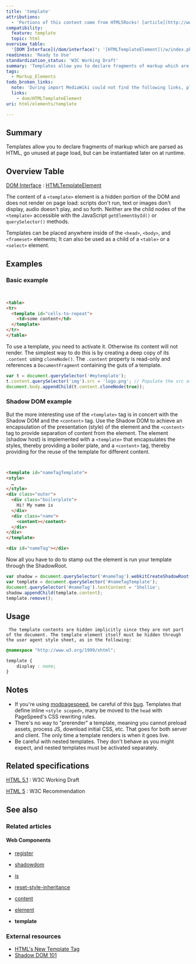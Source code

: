 ```yaml
---
title: 'template'
attributions:
  - 'Portions of this content come from HTML5Rocks! [article](http://www.html5rocks.com/en/tutorials/webcomponents/template/)'
compatibility:
  feature: template
  topic: html
overview_table:
  '[DOM Interface](/dom/interface)': '[HTMLTemplateElement](/w/index.php?title=dom/HTMLTemplateElement&action=edit&redlink=1)'
readiness: 'Ready to Use'
standardization_status: 'W3C Working Draft'
summary: 'Templates allow you to declare fragments of markup which are parsed as HTML, go unused at page load, but can be instantiated later on at runtime.'
tags:
  - Markup_Elements
todo_broken_links:
  note: 'During import MediaWiki could not find the following links, please fix and adjust this list.'
  links:
    - dom/HTMLTemplateElement
uri: html/elements/template

---
```

## Summary

Templates allow you to declare fragments of markup which are parsed as HTML, go unused at page load, but can be instantiated later on at runtime.

## Overview Table

[DOM Interface](/dom/interface)
:   [HTMLTemplateElement](/w/index.php?title=dom/HTMLTemplateElement&action=edit&redlink=1)

The content of a `<template>` element is a hidden portion of the DOM and does not render on page load: scripts don't run, text or images don't display, audio doesn't play, and so forth. Neither are the child nodes of the `<template>` accessible with the JavaScript `getElementbyId()` or `querySelector()` methods.

Templates can be placed anywhere inside of the `<head>`, `<body>`, and `<frameset>` elements; It can also be used as a child of a `<table>` or a `<select>` element.

## Examples

### Basic example

``` html


<table>
<tr>
  <template id="cells-to-repeat">
    <td>some content</td>
  </template>
</tr>
</table>
```

</pre>

To use a template, you need to activate it. Otherwise its content will not render. The simplest way to do this is by creating a deep copy of its `.content `using `cloneNode()`. The `.content` property is read-only and references a `DocumentFragment` containing the guts of a template.

``` js
var t = document.querySelector('#mytemplate');
t.content.querySelector('img').src = 'logo.png'; // Populate the src at runtime.
document.body.appendChild(t.content.cloneNode(true));
```

### Shadow DOM example

But the more interesting use of the `<template>` tag is in concert with the Shadow DOM and the `<content>` tag. Use the Shadow DOM to achieve an encapsulation of the presentation (style) of the element and the `<content>` tag to provide separation of content from the element. The element (shadow host) is implemented with a `<template>` that encapsulates the styles, thereby providing a boiler plate, and a `<content>` tag, thereby providing for the reuse of the template for different content.

``` html


<template id="nameTagTemplate">
<style>
  …
</style>
<div class="outer">
  <div class="boilerplate">
    Hi! My name is
  </div>
  <div class="name">
    <content></content>
  </div>
</div>
</template>

<div id="nameTag"></div>
```

</pre>

Now all you have to do to stamp out the element is run your template through the ShadowRoot.

``` js
var shadow = document.querySelector('#nameTag').webkitCreateShadowRoot();
var template = document.querySelector('#nameTagTemplate');
document.querySelector('#nameTag').textContent = 'Shellie';
shadow.appendChild(template.content);
template.remove();
```

## Usage

     The template contents are hidden implicitly since they are not part of the document. The template element itself must be hidden through the user agent style sheet, as in the following:

``` css
@namespace "http://www.w3.org/1999/xhtml";

template {
    display : none;
}
```

## Notes

-   If you're using [modpagespeed](https://code.google.com/p/modpagespeed/), be careful of this [bug](http://code.google.com/p/modpagespeed/issues/detail?id=625). Templates that define inline `<style scoped>`, many be moved to the `head` with PageSpeed's CSS rewriting rules.
-   There's no way to "prerender" a template, meaning you cannot preload assets, process JS, download initial CSS, etc. That goes for both server and client. The only time a template renders is when it goes live.
-   Be careful with nested templates. They don't behave as you might expect, and nested templates must be activated separately.

## Related specifications

[HTML 5.1](http://www.w3.org/TR/html51/semantics.html#the-template-element)
:   W3C Working Draft

[HTML 5](http://www.w3.org/TR/html5/scripting-1.html#the-template-element)
:   W3C Recommendation

## See also

### Related articles

#### Web Components

-   [register](/dom/Document/register)

-   [shadowdom](/dom/shadowdom)

-   [is](/html/attributes/is)

-   [reset-style-inheritance](/html/attributes/reset-style-inheritance)

-   [content](/html/elements/content)

-   [element](/html/elements/element)

-   **template**

### External resources

-   [HTML's New Template Tag](http://www.html5rocks.com/en/tutorials/webcomponents/template/)
-   [Shadow DOM 101](http://www.html5rocks.com/en/tutorials/webcomponents/shadowdom/)
